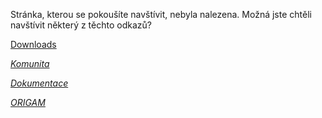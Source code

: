 Stránka, kterou se pokoušíte navštívit, nebyla nalezena. Možná jste chtěli navštívit některý z těchto odkazů?

[Downloads <i class="fa fa-download"/>](https://github.com/origam/origam/releases) 

[Komunita <i class="fa fa-users"/>](https://community.origam.com) 

[Dokumentace <i class="fa fa-book"/>](http://confluence.origam.com/) 

[ORIGAM <i class="fa fa-house"/>](/) 


